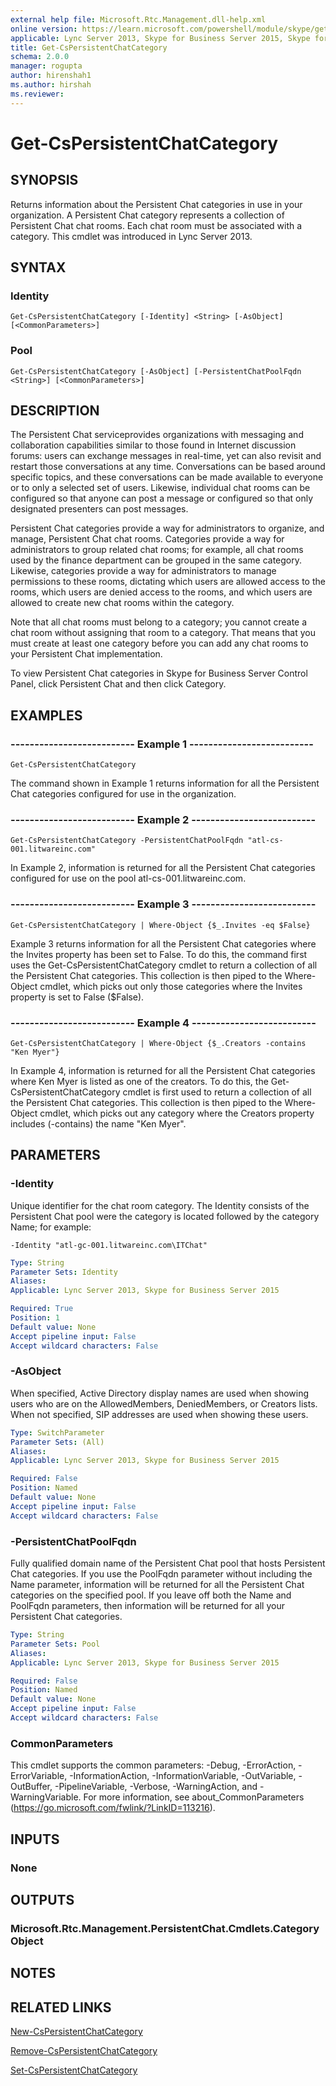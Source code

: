 ```yaml
---
external help file: Microsoft.Rtc.Management.dll-help.xml
online version: https://learn.microsoft.com/powershell/module/skype/get-cspersistentchatcategory
applicable: Lync Server 2013, Skype for Business Server 2015, Skype for Business Server 2019
title: Get-CsPersistentChatCategory
schema: 2.0.0
manager: rogupta
author: hirenshah1
ms.author: hirshah
ms.reviewer:
---
```


# Get-CsPersistentChatCategory

## SYNOPSIS
Returns information about the Persistent Chat categories in use in your organization.
A Persistent Chat category represents a collection of Persistent Chat chat rooms.
Each chat room must be associated with a category.
This cmdlet was introduced in Lync Server 2013.


## SYNTAX

### Identity
```
Get-CsPersistentChatCategory [-Identity] <String> [-AsObject] [<CommonParameters>]
```

### Pool
```
Get-CsPersistentChatCategory [-AsObject] [-PersistentChatPoolFqdn <String>] [<CommonParameters>]
```

## DESCRIPTION
The Persistent Chat serviceprovides organizations with messaging and collaboration capabilities similar to those found in Internet discussion forums: users can exchange messages in real-time, yet can also revisit and restart those conversations at any time.
Conversations can be based around specific topics, and these conversations can be made available to everyone or to only a selected set of users.
Likewise, individual chat rooms can be configured so that anyone can post a message or configured so that only designated presenters can post messages.

Persistent Chat categories provide a way for administrators to organize, and manage, Persistent Chat chat rooms.
Categories provide a way for administrators to group related chat rooms; for example, all chat rooms used by the finance department can be grouped in the same category.
Likewise, categories provide a way for administrators to manage permissions to these rooms, dictating which users are allowed access to the rooms, which users are denied access to the rooms, and which users are allowed to create new chat rooms within the category.

Note that all chat rooms must belong to a category; you cannot create a chat room without assigning that room to a category.
That means that you must create at least one category before you can add any chat rooms to your Persistent Chat implementation.

To view Persistent Chat categories in Skype for Business Server Control Panel, click Persistent Chat and then click Category.



## EXAMPLES

### -------------------------- Example 1 --------------------------
```
Get-CsPersistentChatCategory
```

The command shown in Example 1 returns information for all the Persistent Chat categories configured for use in the organization.

### -------------------------- Example 2 --------------------------
```
Get-CsPersistentChatCategory -PersistentChatPoolFqdn "atl-cs-001.litwareinc.com"
```

In Example 2, information is returned for all the Persistent Chat categories configured for use on the pool atl-cs-001.litwareinc.com.

### -------------------------- Example 3 --------------------------
```
Get-CsPersistentChatCategory | Where-Object {$_.Invites -eq $False}
```

Example 3 returns information for all the Persistent Chat categories where the Invites property has been set to False.
To do this, the command first uses the Get-CsPersistentChatCategory cmdlet to return a collection of all the Persistent Chat categories.
This collection is then piped to the Where-Object cmdlet, which picks out only those categories where the Invites property is set to False ($False).

### -------------------------- Example 4 --------------------------
```
Get-CsPersistentChatCategory | Where-Object {$_.Creators -contains "Ken Myer"}
```

In Example 4, information is returned for all the Persistent Chat categories where Ken Myer is listed as one of the creators.
To do this, the Get-CsPersistentChatCategory cmdlet is first used to return a collection of all the Persistent Chat categories.
This collection is then piped to the Where-Object cmdlet, which picks out any category where the Creators property includes (-contains) the name "Ken Myer".


## PARAMETERS

### -Identity
Unique identifier for the chat room category.
The Identity consists of the Persistent Chat pool were the category is located followed by the category Name; for example:

`-Identity "atl-gc-001.litwareinc.com\ITChat"`

```yaml
Type: String
Parameter Sets: Identity
Aliases: 
Applicable: Lync Server 2013, Skype for Business Server 2015

Required: True
Position: 1
Default value: None
Accept pipeline input: False
Accept wildcard characters: False
```

### -AsObject
When specified, Active Directory display names are used when showing users who are on the AllowedMembers, DeniedMembers, or Creators lists.
When not specified, SIP addresses are used when showing these users.

```yaml
Type: SwitchParameter
Parameter Sets: (All)
Aliases: 
Applicable: Lync Server 2013, Skype for Business Server 2015

Required: False
Position: Named
Default value: None
Accept pipeline input: False
Accept wildcard characters: False
```

### -PersistentChatPoolFqdn
Fully qualified domain name of the Persistent Chat pool that hosts Persistent Chat categories.
If you use the PoolFqdn parameter without including the Name parameter, information will be returned for all the Persistent Chat categories on the specified pool.
If you leave off both the Name and PoolFqdn parameters, then information will be returned for all your Persistent Chat categories.

```yaml
Type: String
Parameter Sets: Pool
Aliases: 
Applicable: Lync Server 2013, Skype for Business Server 2015

Required: False
Position: Named
Default value: None
Accept pipeline input: False
Accept wildcard characters: False
```

### CommonParameters
This cmdlet supports the common parameters: -Debug, -ErrorAction, -ErrorVariable, -InformationAction, -InformationVariable, -OutVariable, -OutBuffer, -PipelineVariable, -Verbose, -WarningAction, and -WarningVariable. For more information, see about_CommonParameters (https://go.microsoft.com/fwlink/?LinkID=113216).

## INPUTS

### None


## OUTPUTS

### Microsoft.Rtc.Management.PersistentChat.Cmdlets.CategoryObject


## NOTES


## RELATED LINKS

[New-CsPersistentChatCategory](New-CsPersistentChatCategory.md)

[Remove-CsPersistentChatCategory](Remove-CsPersistentChatCategory.md)

[Set-CsPersistentChatCategory](Set-CsPersistentChatCategory.md)
